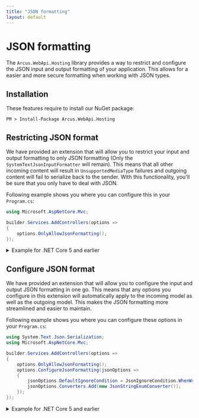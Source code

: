 ```yaml
---
title: "JSON formatting"
layout: default
---
```


# JSON formatting
The `Arcus.WebApi.Hosting` library provides a way to restrict and configure the JSON input and output formatting of your application.
This allows for a easier and more secure formatting when working with JSON types.

## Installation
These features require to install our NuGet package:

```shell
PM > Install-Package Arcus.WebApi.Hosting
```

## Restricting JSON format
We have provided an extension that will allow you to restrict your input and output formatting to only JSON formatting (Only the `SystemTextJsonInputFormatter` will remain). This means that all other incoming content will result in `UnsupportedMediaType` failures and outgoing content will fail to serialize back to the sender. With this functionality, you'll be sure that you only have to deal with JSON.

Following example shows you where you can configure this in your `Program.cs`:

```csharp
using Microsoft.AspNetCore.Mvc;

builder.Services.AddControllers(options =>
{
    options.OnlyAllowJsonFormatting();
});
```

<details>
  <summary>Example for .NET Core 5 and earlier</summary>
    
```csharp
using Microsoft.AspNetCore.Mvc;
using Microsoft.Extensions.DependencyInjection;

public class Startup
{
    public void ConfigureServices(IServiceCollection services)
    {
        services.AddMvc(mvcOptions => mvcOptions.OnlyAllowJsonFormatting());
    }
}
```
</details>
    
## Configure JSON format
We have provided an extension that will allow you to configure the input and output JSON formatting in one go. This means that any options you configure in this extension will automatically apply to the incoming model as well as the outgoing model. This makes the JSON formatting more streamlined and easier to maintain.

Following example shows you where you can configure these options in your `Program.cs`:

```csharp
using System.Text.Json.Serialization;
using Microsoft.AspNetCore.Mvc;

builder.Services.AddControllers(options =>
{
    options.OnlyAllowJsonFormatting();
    options.ConfigureJsonFormatting(jsonOptions =>
    {
        jsonOptions.DefaultIgnoreCondition = JsonIgnoreCondition.WhenWritingNull;
        jsonOptions.Converters.Add(new JsonStringEnumConverter());
    });
});
```
    
<details>
  <summary>Example for .NET Core 5 and earlier</summary>
    
```csharp
using System.Text.Json.Serialization;
using Microsoft.AspNetCore.Mvc;
using Microsoft.Extensions.DependencyInjection;

public class Startup
{
    public void ConfigureServices(IServiceCollection services)
    {
        services.AddMvc(mvcOptions => mvcOptions.ConfigureJsonFormatting(jsonOptions =>
        {
            jsonOptions.IgnoreNullValues = true;
            jsonOptions.Converters.Add(new JsonStringEnumConverter());
        }));
    }
}
```
    
</details>